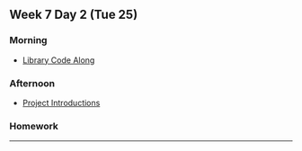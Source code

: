 ## Week 7 Day 2 (Tue 25)

### Morning

- [Library Code Along][1]



### Afternoon

- [Project Introductions](http:..)



### Homework


[1]: ./class-code/library-code-along/

---
